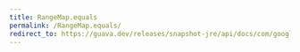 ```yaml
---
title: RangeMap.equals
permalink: /RangeMap.equals/
redirect_to: https://guava.dev/releases/snapshot-jre/api/docs/com/google/common/collect/RangeMap.html#equals-java.lang.Object-
---
```

